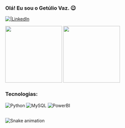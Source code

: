 ### Olá! Eu sou o Getúlio Vaz. 😉

[![|LinkedIn](https://img.shields.io/badge/LinkedIn-0077B5?style=for-the-badge&logo=linkedin&logoColor=white)](https://www.linkedin.com/in/getuliovp/)

<div>
  <img height="180em" src="https://github-readme-stats.vercel.app/api?username=getuliovp&show_icons=true&theme=dracula&include_all_commits=true&count_private=true"/>
  <img height="180em" src="https://github-readme-stats.vercel.app/api/top-langs/?username=getuliovp&layout=compact&langs_count=7&theme=dracula"/>
</div>

### Tecnologias:

<div style="display: inline_block">
  <img align="center" alt="Python" src="https://img.shields.io/badge/Python-3776AB?style=for-the-badge&logo=python&logoColor=white"/>
  <img align="center" alt="MySQL" src="https://img.shields.io/badge/MySQL-005C84?style=for-the-badge&logo=mysql&logoColor=white"/>
  <img align="center" alt="PowerBI" src="https://img.shields.io/badge/PowerBI-F2C811?style=for-the-badge&logo=Power%20BI&logoColor=white"/>
</div><br/>

![Snake animation](https://github.com/getuliovp/getuliovp/blob/output/github-contribution-grid-snake.svg)
